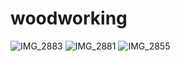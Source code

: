 # woodworking

![IMG_2883](https://github.com/user-attachments/assets/ac95e45d-4d7d-4f52-b9f3-e3532f506bfe)
![IMG_2881](https://github.com/user-attachments/assets/b22b011c-d1c3-4a31-bcc3-bed51fe15d15)
![IMG_2855](https://github.com/user-attachments/assets/88540784-9ae8-4e53-a35b-d0bbaa757b72)
